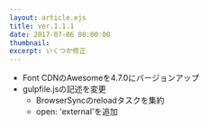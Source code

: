```yaml
---
layout: article.ejs
title: ver.1.1.1
date: 2017-07-06 00:00:00
thumbnail: 
excerpt: いくつか修正
---
```


* Font CDNのAwesomeを4.7.0にバージョンアップ
* gulpfile.jsの記述を変更
  * BrowserSyncのreloadタスクを集約
  * open: 'external'を追加
